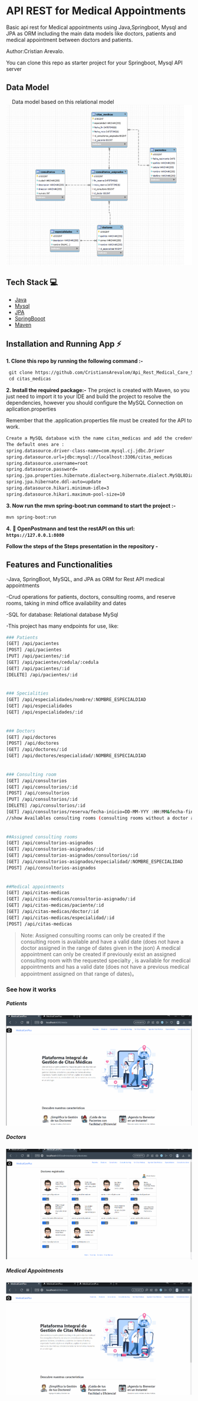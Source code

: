 # API REST for Medical Appointments


Basic api rest for Medical appointments using Java,Springboot, Mysql and JPA as ORM including the main data models like doctors, patients and medical appointment between doctors and patients.


Author:Cristian Arevalo.


You can clone this repo as starter project for your Springboot, Mysql API server


## Data Model
    Data model based on this relational model
        ![Relational Data Model](/assets/image.png)


## Tech Stack 💻


- [Java](https://www.java.com/es/)
- [Mysql](https://www.mysql.com/)
- [JPA](https://spring.io/projects/spring-data-jpa)
- [SpringBooot](https://spring.io/projects/spring-boot)
- [Maven](https://maven.apache.org/)



## Installation and Running App :zap:



**1. Clone this repo by running the following command :-**


```bash
 git clone https://github.com/CristiansArevalom/Api_Rest_Medical_Care_SpringBoot.git
 cd citas_medicas
```


**2. Install the required package:-**
The project is created with Maven, so you just need to import it to your IDE and build the project to resolve the dependencies, however you should configure the MySQL Connection on aplication.properties

Remember that the .application.properties file must be created for the API to work.

```bash
Create a MySQL database with the name citas_medicas and add the credentials to /resources/application.properties.
The default ones are :
spring.datasource.driver-class-name=com.mysql.cj.jdbc.Driver
spring.datasource.url=jdbc:mysql://localhost:3306/citas_medicas
spring.datasource.username=root
spring.datasource.password=
spring.jpa.properties.hibernate.dialect=org.hibernate.dialect.MySQL8Dialect
spring.jpa.hibernate.ddl-auto=update
spring.datasource.hikari.minimum-idle=3
spring.datasource.hikari.maximum-pool-size=10

```



**3. Now run the mvn spring-boot:run command to start the project :-**


```bash
mvn spring-boot:run
```


**4.** **🎉 OpenPostmann and test the restAPI on this url: `https://127.0.0.1:8080`**

**Follow the steps of the Steps presentation in the repository -**


## Features and Functionalities
-Java, SpringBoot, MySQL, and JPA as ORM for Rest API medical appointments


-Crud operations for patients, doctors, consulting rooms, and reserve rooms, taking in mind office availability and dates


-SQL for database: Relational database MySql

-This project has many endpoints for use, like:
```bash
### Patients
[GET] /api/pacientes
[POST] /api/pacientes
[PUT] /api/pacientes/:id
[GET] /api/pacientes/cedula/:cedula
[GET] /api/pacientes/:id
[DELETE] /api/pacientes/:id


### Specialities
[GET] /api/especialidades/nombre/:NOMBRE_ESPECIALDIAD
[GET] /api/especialidades
[GET] /api/especialidades/:id


### Doctors
[GET] /api/doctores
[POST] /api/doctores
[GET] /api/doctores/:id
[GET] /api/doctores/especialidad/:NOMBRE_ESPECIALDIAD


### Consulting room
[GET] /api/consultorios
[GET] /api/consultorios/:id
[POST] /api/consultorios
[PUT] /api/consultorios/:id
[DELETE] /api/consultorios/:id
[GET] /api/consultorios/reserva/fecha-inicio=DD-MM-YYY :HH:MM&fecha-fin=DD-MM-YYY :HH:MM
//show Availables consulting rooms (consulting rooms without a doctor assigned)


##Assigned consulting rooms
[GET] /api/consultorios-asignados
[GET] /api/consultorios-asignados/:id
[GET] /api/consultorios-asignados/consultorios/:id
[GET] /api/consultorios-asignados/especialidad/:NOMBRE_ESPECIALIDAD
[POST] /api/consultorios-asignados


##Medical appointments
[GET] /api/citas-medicas
[GET] /api/citas-medicas/consultorio-asignado/:id
[GET] /api/citas-medicas/paciente/:id
[GET] /api/citas-medicas/doctor/:id
[GET] /api/citas-medicas/especialidad/:id
[POST] /api/citas-medicas
```
> Note: Assigned consulting rooms can only be created if the consulting room is available and have a valid date (does not have a doctor assigned in the range of dates given in the json)
A medical appointment can only be created if previously exist an assigned consulting room with the requested specialty , is available for medical appointments and has a valid date (does not have a previous medical appointment assigned on that range of dates)。




### See how it works


##### Patients
![Post and get Methods for patients](/assets/PostPatients.gif)

##### Doctors
![Post and get Methods for Doctors](/assets/PostDoctors.gif)

##### Medical Appointments
![Post and get Methods for Medical appointments](/assets/PostMedicalAppointments.gif)



